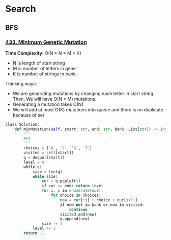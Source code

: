 # Search



## BFS

### [433. Minimum Genetic Mutation](https://leetcode.com/problems/minimum-genetic-mutation/)

**Time Complexity**: O(N * N * M * K) 

* N is length of start string
* M is number of letters in gene
* K is number of strings in bank

Thinking ways:

- We are generating mutations by changing each letter in start string. Then, We will have O(N * M) mutations.
- Generating a mutation takes O(N)
- We will add at most O(K) mutations into queue and there is no duplicate because of set

```python
class Solution:
    def minMutation(self, start: str, end: str, bank: List[str]) -> int:
        """
        BFS
        """
        choices = ['A', 'C', 'G', 'T']
        visited = set([start])
        q = deque([start])
        level = 0
        while q:
            size = len(q)
            while size:
                cur = q.popleft()
                if cur == end: return level
                for i, c in enumerate(cur):
                    for choice in choices:
                        new = cur[:i] + choice + cur[i+1:]
                        if new not in bank or new in visited:
                            continue
                        visited.add(new)
                        q.append(new)
                size -= 1
            level += 1
        return -1            
```

